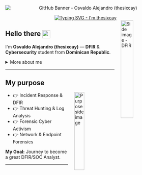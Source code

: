 <p align="center">
  <!-- Banner centrado -->
  <img src="https://cdn.pfps.gg/banners/86792-jesus-banner.jpeg" alt="GitHub Banner - Osvaldo Alejandro (thesixcay)" style="max-width:100%; height:auto; display:block; margin:0 auto;">
</p>

<div align="center">
  <!-- Texto animado tipo "typing" personalizado -->
  <a href="https://git.io/typing-svg">
    <img
      src="https://readme-typing-svg.demolab.com?font=Fira+Code&weight=500&size=22&pause=1000&color=18F76B&width=520&lines=I'm+thesixcay;Osvaldo+Alejandro;DFIR+%26+Cybersecurity;From+Dominican+Republic"
      alt="Typing SVG - I'm thesixcay"
    />
  </a>
</div>

<!-- Imagen lateral (opcional). Puedes quitarla si no la usas -->
<img src="https://github.com/user-attachments/assets/466fee29-c3cf-4aa3-8807-6d0daaa4e6cf" alt="Side image - DFIR" style="float:right; width:28%; margin:0 0 10px 20px;">

<h2 style="text-align:left;">
  Hello there
  <img src="https://media.giphy.com/media/hvRJCLFzcasrR4ia7z/giphy.gif" alt="waving hand" width="25" style="vertical-align:middle;">
</h2>

I'm **Osvaldo Alejandro (thesixcay)** — **DFIR** & **Cybersecurity** student from **Dominican Republic**. <br>

<details>
  <summary>More about me</summary>

- **Name:** Osvaldo Alejandro  
- **From:** Dominican Republic 🇩🇴  
- **Roles:** DFIR | Threat Hunter | SOC (aspiring) | Developer  
- **Experience:** CTFs, forensics, malware analysis, web security, network analysis, Python/Bash scripting  
- **Focus:** Blue Team & DFIR  

</details>

---

<h2 id="present_status">My purpose</h2>

<img src="https://github.com/user-attachments/assets/9c826dd0-fd72-49ba-af60-e79f64344f59" alt="Purpose side image" style="float:right; width:25%; margin:0 0 10px 20px;">

- 👉 Incident Response & DFIR  
- 👉 Threat Hunting & Log Analysis  
- 👉 Forensic Cyber Activism  
- 👉 Network & Endpoint Forensics  

**My Goal:** Journey to become a great DFIR/SOC Analyst.

---
